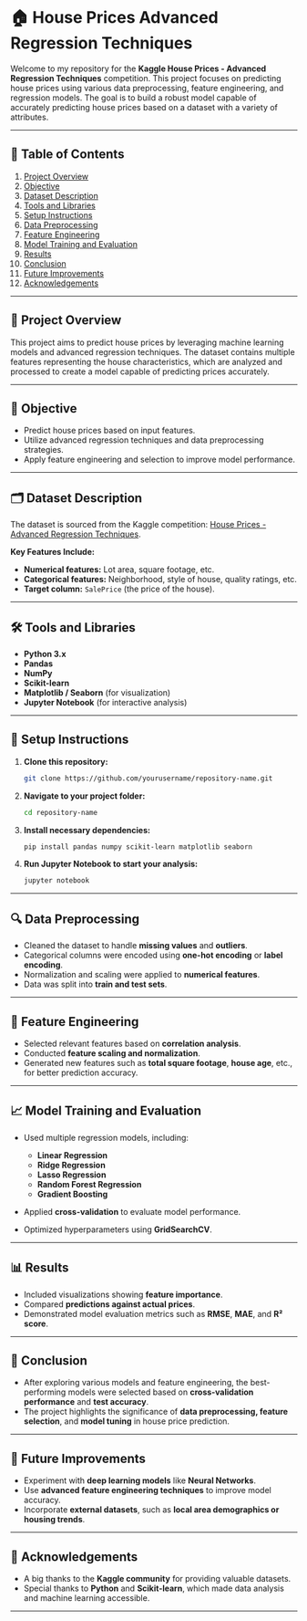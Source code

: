 # 🏠 **House Prices Advanced Regression Techniques**

Welcome to my repository for the **Kaggle House Prices - Advanced Regression Techniques** competition. This project focuses on predicting house prices using various data preprocessing, feature engineering, and regression models. The goal is to build a robust model capable of accurately predicting house prices based on a dataset with a variety of attributes.

---

## 📖 **Table of Contents**

1. [Project Overview](#project-overview)  
2. [Objective](#objective)  
3. [Dataset Description](#dataset-description)  
4. [Tools and Libraries](#tools-and-libraries)  
5. [Setup Instructions](#setup-instructions)  
6. [Data Preprocessing](#data-preprocessing)  
7. [Feature Engineering](#feature-engineering)  
8. [Model Training and Evaluation](#model-training-and-evaluation)  
9. [Results](#results)  
10. [Conclusion](#conclusion)  
11. [Future Improvements](#future-improvements)  
12. [Acknowledgements](#acknowledgements)  

---

## 📜 **Project Overview**

This project aims to predict house prices by leveraging machine learning models and advanced regression techniques. The dataset contains multiple features representing the house characteristics, which are analyzed and processed to create a model capable of predicting prices accurately.

---

## 🎯 **Objective**

- Predict house prices based on input features.
- Utilize advanced regression techniques and data preprocessing strategies.
- Apply feature engineering and selection to improve model performance.

---

## 🗂️ **Dataset Description**

The dataset is sourced from the Kaggle competition: [House Prices - Advanced Regression Techniques](https://www.kaggle.com/competitions/house-prices-advanced-regression-techniques).

**Key Features Include:**  
- **Numerical features:** Lot area, square footage, etc.  
- **Categorical features:** Neighborhood, style of house, quality ratings, etc.  
- **Target column:** `SalePrice` (the price of the house).

---

## 🛠️ **Tools and Libraries**

- **Python 3.x**
- **Pandas**
- **NumPy**
- **Scikit-learn**
- **Matplotlib / Seaborn** (for visualization)
- **Jupyter Notebook** (for interactive analysis)

---

## 🚀 **Setup Instructions**

1. **Clone this repository:**

    ```bash
    git clone https://github.com/yourusername/repository-name.git
    ```

2. **Navigate to your project folder:**

    ```bash
    cd repository-name
    ```

3. **Install necessary dependencies:**

    ```bash
    pip install pandas numpy scikit-learn matplotlib seaborn
    ```

4. **Run Jupyter Notebook to start your analysis:**

    ```bash
    jupyter notebook
    ```

---

## 🔍 **Data Preprocessing**

- Cleaned the dataset to handle **missing values** and **outliers**.
- Categorical columns were encoded using **one-hot encoding** or **label encoding**.
- Normalization and scaling were applied to **numerical features**.
- Data was split into **train and test sets**.

---

## 🧵 **Feature Engineering**

- Selected relevant features based on **correlation analysis**.
- Conducted **feature scaling and normalization**.
- Generated new features such as **total square footage**, **house age**, etc., for better prediction accuracy.

---

## 📈 **Model Training and Evaluation**

- Used multiple regression models, including:
  - **Linear Regression**
  - **Ridge Regression**
  - **Lasso Regression**
  - **Random Forest Regression**
  - **Gradient Boosting**

- Applied **cross-validation** to evaluate model performance.
- Optimized hyperparameters using **GridSearchCV**.

---

## 📊 **Results**

- Included visualizations showing **feature importance**.
- Compared **predictions against actual prices**.
- Demonstrated model evaluation metrics such as **RMSE**, **MAE**, and **R² score**.

---

## 📝 **Conclusion**

- After exploring various models and feature engineering, the best-performing models were selected based on **cross-validation performance** and **test accuracy**.
- The project highlights the significance of **data preprocessing, feature selection**, and **model tuning** in house price prediction.

---

## 🔧 **Future Improvements**

- Experiment with **deep learning models** like **Neural Networks**.
- Use **advanced feature engineering techniques** to improve model accuracy.
- Incorporate **external datasets**, such as **local area demographics or housing trends**.

---

## 🙏 **Acknowledgements**

- A big thanks to the **Kaggle community** for providing valuable datasets.
- Special thanks to **Python** and **Scikit-learn**, which made data analysis and machine learning accessible.

---


